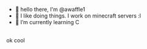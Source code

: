 - 👋 hello there, I'm @awaffle1
- 👀 I like doing things. I work on minecraft servers :l
- 🌱 I’m currently learning C<br>
<br>
ok cool

<!---
awaffle1/awaffle1 is a ✨ special ✨ repository because its `README.md` (this file) appears on your GitHub profile.
You can click the Preview link to take a look at your changes.
--->
